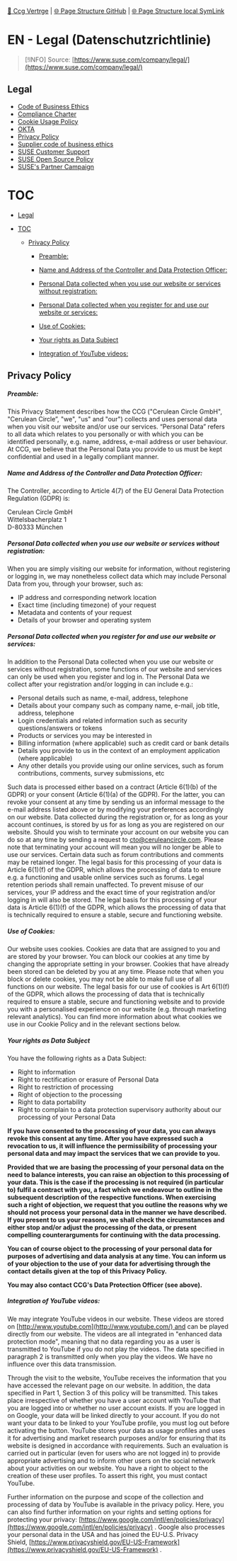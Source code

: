 [📁 Ccg Vertrge](../ccg-vertrge.md) | [🌐 Page Structure GitHub](/2cu.atlassian.net/wiki/spaces/CCU/pages/300000024/en-legal-datenschutzrichtlinie.md) | [🌐 Page Structure local SymLink](./en-legal-datenschutzrichtlinie.page.md)

# EN - Legal (Datenschutzrichtlinie)

> [!INFO]
> Source: [https://www.suse.com/company/legal/](https://www.suse.com/company/legal/)

## Legal

- [Code of Business Ethics](https://links.imagerelay.com/cdn/3404/ql/3824dcc348604d35ab8cb4974695a4d1/suse-code-of-business-ethics.pdf)
- [Compliance Charter](https://www.suse.com/company/legal/compliance-charter/)
- [Cookie Usage Policy](https://www.suse.com/company/legal/cookies-policy/)
- [OKTA](https://www.suse.com/company/legal/okta/)
- [Privacy Policy](https://www.suse.com/company/legal/)
- [Supplier code of business ethics](https://links.imagerelay.com/cdn/3404/ql/5f4f5bfb6b6a4cc2b92e2dbe42c99a6d/SUSE_Supplier_COBE_V1.0.pdf)
- [SUSE Customer Support](https://www.suse.com/company/legal/#customer-support)
- [SUSE Open Source Policy](https://links.imagerelay.com/cdn/3404/ql/5ef7f48c5eea4293b0c836f4dd184885/suse_open_source_policy.pdf)
- [SUSE's Partner Campaign](https://www.suse.com/company/legal/partnercampaign/)

# TOC

- [Legal](#legal)

- [TOC](#EN-Legal(Datenschutzrichtlinie)-TOC)

  - [Privacy Policy](#privacy-policy)

    - [Preamble:](#preamble)

    - [Name and Address of the Controller and Data Protection Officer:](#name-and-address-of-the-controller-and-data-protection-officer)

    - [Personal Data collected when you use our website or services without registration:](#personal-data-collected-when-you-use-our-website-or-services-without-registration)

    - [Personal Data collected when you register for and use our website or services:](#personal-data-collected-when-you-register-for-and-use-our-website-or-services)

    - [Use of Cookies:](#use-of-cookies)

    - [Your rights as Data Subject](#your-rights-as-data-subject)

    - [Integration of YouTube videos:](#integration-of-youtube-videos)

## Privacy Policy

##### Preamble:

This Privacy Statement describes how the CCG ("Cerulean Circle GmbH", "Cerulean Circle”, "we", "us" and "our") collects and uses personal data when you visit our website and/or use our services. “Personal Data” refers to all data which relates to you personally or with which you can be identified personally, e.g. name, address, e-mail address or user behaviour. At CCG, we believe that the Personal Data you provide to us must be kept confidential and used in a legally compliant manner.

##### Name and Address of the Controller and Data Protection Officer:

The Controller, according to Article 4(7) of the EU General Data Protection Regulation (GDPR) is:

Cerulean Circle GmbH  
Wittelsbacherplatz 1  
D-80333 München

##### Personal Data collected when you use our website or services without registration:

When you are simply visiting our website for information, without registering or logging in, we may nonetheless collect data which may include Personal Data from you, through your browser, such as:

- IP address and corresponding network location
- Exact time (including timezone) of your request
- Metadata and contents of your request
- Details of your browser and operating system

##### Personal Data collected when you register for and use our website or services:

In addition to the Personal Data collected when you use our website or services without registration, some functions of our website and services can only be used when you register and log in. The Personal Data we collect after your registration and/or logging in can include e.g.:

- Personal details such as name, e-mail, address, telephone
- Details about your company such as company name, e-mail, job title, address, telephone
- Login credentials and related information such as security questions/answers or tokens
- Products or services you may be interested in
- Billing information (where applicable) such as credit card or bank details
- Details you provide to us in the context of an employment application (where applicable)
- Any other details you provide using our online services, such as forum contributions, comments, survey submissions, etc

Such data is processed either based on a contract (Article 6(1)(b) of the GDPR) or your consent (Article 6(1)(a) of the GDPR). For the latter, you can revoke your consent at any time by sending us an informal message to the e-mail address listed above or by modifying your preferences accordingly on our website. Data collected during the registration or, for as long as your account continues, is stored by us for as long as you are registered on our website. Should you wish to terminate your account on our website you can do so at any time by sending a request to cto@ceruleancircle.com. Please note that terminating your account will mean you will no longer be able to use our services. Certain data such as forum contributions and comments may be retained longer. The legal basis for this processing of your data is Article 6(1)(f) of the GDPR, which allows the processing of data to ensure e.g. a functioning and usable online services such as forums. Legal retention periods shall remain unaffected. To prevent misuse of our services, your IP address and the exact time of your registration and/or logging in will also be stored. The legal basis for this processing of your data is Article 6(1)(f) of the GDPR, which allows the processing of data that is technically required to ensure a stable, secure and functioning website.

##### Use of Cookies:

Our website uses cookies. Cookies are data that are assigned to you and are stored by your browser. You can block our cookies at any time by changing the appropriate setting in your browser. Cookies that have already been stored can be deleted by you at any time. Please note that when you block or delete cookies, you may not be able to make full use of all functions on our website. The legal basis for our use of cookies is Art 6(1)(f) of the GDPR, which allows the processing of data that is technically required to ensure a stable, secure and functioning website and to provide you with a personalised experience on our website (e.g. through marketing relevant analytics). You can find more information about what cookies we use in our Cookie Policy and in the relevant sections below.

##### Your rights as Data Subject

You have the following rights as a Data Subject:

- Right to information
- Right to rectification or erasure of Personal Data
- Right to restriction of processing
- Right of objection to the processing
- Right to data portability
- Right to complain to a data protection supervisory authority about our processing of your Personal Data

**If you have consented to the processing of your data, you can always revoke this consent at any time. After you have expressed such a revocation to us, it will influence the permissibility of processing your personal data and may impact the services that we can provide to you.**

**Provided that we are basing the processing of your personal data on the need to balance interests, you can raise an objection to this processing of your data. This is the case if the processing is not required (in particular to) fulfil a contract with you, a fact which we endeavour to outline in the subsequent description of the respective functions. When exercising such a right of objection, we request that you outline the reasons why we should not process your personal data in the manner we have described. If you present to us your reasons, we shall check the circumstances and either stop and/or adjust the processing of the data, or present compelling counterarguments for continuing with the data processing.**

**You can of course object to the processing of your personal data for purposes of advertising and data analysis at any time. You can inform us of your objection to the use of your data for advertising through the contact details given at the top of this Privacy Policy.**

**You may also contact CCG's Data Protection Officer (see above).**

##### Integration of YouTube videos:

We may integrate YouTube videos in our website. These videos are stored on [http://www.youtube.com](http://www.youtube.com/) and can be played directly from our website. The videos are all integrated in "enhanced data protection mode", meaning that no data regarding you as a user is transmitted to YouTube if you do not play the videos. The data specified in paragraph 2 is transmitted only when you play the videos. We have no influence over this data transmission.

Through the visit to the website, YouTube receives the information that you have accessed the relevant page on our website. In addition, the data specified in Part 1, Section 3 of this policy will be transmitted. This takes place irrespective of whether you have a user account with YouTube that you are logged into or whether no user account exists. If you are logged in on Google, your data will be linked directly to your account. If you do not want your data to be linked to your YouTube profile, you must log out before activating the button. YouTube stores your data as usage profiles and uses it for advertising and market research purposes and/or for ensuring that its website is designed in accordance with requirements. Such an evaluation is carried out in particular (even for users who are not logged in) to provide appropriate advertising and to inform other users on the social network about your activities on our website. You have a right to object to the creation of these user profiles. To assert this right, you must contact YouTube.

Further information on the purpose and scope of the collection and processing of data by YouTube is available in the privacy policy. Here, you can also find further information on your rights and setting options for protecting your privacy: [https://www.google.com/intl/en/policies/privacy](https://www.google.com/intl/en/policies/privacy) . Google also processes your personal data in the USA and has joined the EU-U.S. Privacy Shield, [https://www.privacyshield.gov/EU-US-Framework](https://www.privacyshield.gov/EU-US-Framework) .

